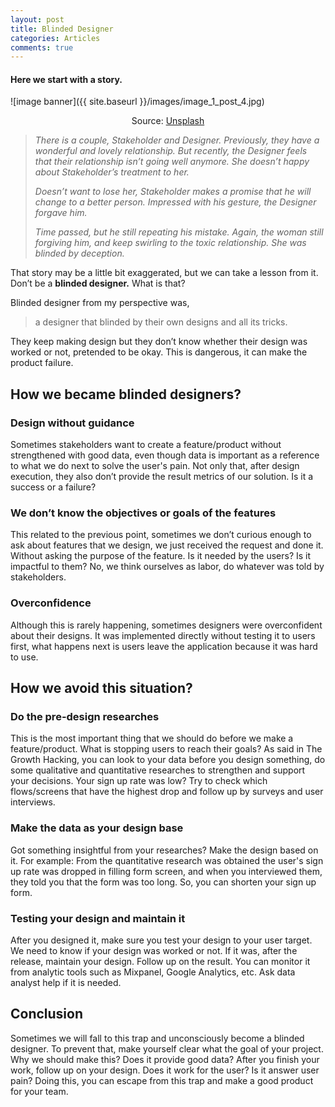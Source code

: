 ```yaml
---
layout: post
title: Blinded Designer
categories: Articles
comments: true
---
```


#### Here we start with a story.

![image banner]({{ site.baseurl }}/images/image_1_post_4.jpg)

<p style="text-align: center;">Source: <a href="https://unsplash.com/photos/F85pIdl7cS8">Unsplash</a></p>

> *There is a couple, Stakeholder and Designer. Previously, they have a wonderful and lovely relationship. But recently, the Designer feels that their relationship isn’t going well anymore. She doesn’t happy about Stakeholder’s treatment to her.* 
>
>
> *Doesn’t want to lose her, Stakeholder makes a promise that he will change to a better person. Impressed with his gesture, the Designer forgave him.*
>
>
> *Time passed, but he still repeating his mistake. Again, the woman still forgiving him, and keep swirling to the toxic relationship. She was blinded by deception.*

That story may be a little bit exaggerated, but we can take a lesson from it. Don’t be a **blinded designer.** What is that?

Blinded designer from my perspective was,

> a designer that blinded by their own designs and all its tricks.

They keep making design but they don’t know whether their design was worked or not, pretended to be okay. This is dangerous, it can make the product failure.

## How we became blinded designers?

### Design without guidance

Sometimes stakeholders want to create a feature/product without strengthened with good data, even though data is important as a reference to what we do next to solve the user's pain. Not only that, after design execution, they also don’t provide the result metrics of our solution. Is it a success or a failure?

### We don’t know the objectives or goals of the features

This related to the previous point, sometimes we don’t curious enough to ask about features that we design, we just received the request and done it. Without asking the purpose of the feature. Is it needed by the users? Is it impactful to them? No, we think ourselves as labor, do whatever was told by stakeholders.

### Overconfidence

Although this is rarely happening, sometimes designers were overconfident about their designs. It was implemented directly without testing it to users first, what happens next is users leave the application because it was hard to use.

## How we avoid this situation?

### Do the pre-design researches

This is the most important thing that we should do before we make a feature/product. What is stopping users to reach their goals? As said in The Growth Hacking, you can look to your data before you design something, do some qualitative and quantitative researches to strengthen and support your decisions. Your sign up rate was low? Try to check which flows/screens that have the highest drop and follow up by surveys and user interviews.

### Make the data as your design base
Got something insightful from your researches? Make the design based on it. For example: From the quantitative research was obtained the user's sign up rate was dropped in filling form screen, and when you interviewed them, they told you that the form was too long. So, you can shorten your sign up form.

### Testing your design and maintain it

After you designed it, make sure you test your design to your user target. We need to know if your design was worked or not. If it was, after the release, maintain your design. Follow up on the result. You can monitor it from analytic tools such as Mixpanel, Google Analytics, etc. Ask data analyst help if it is needed.

## Conclusion

Sometimes we will fall to this trap and unconsciously become a blinded designer. To prevent that, make yourself clear what the goal of your project. Why we should make this? Does it provide good data? After you finish your work, follow up on your design. Does it work for the user? Is it answer user pain? Doing this, you can escape from this trap and make a good product for your team.
